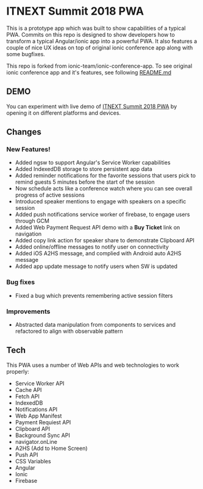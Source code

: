 # ITNEXT Summit 2018 PWA

This is a prototype app which was built to show capabilities of a typical PWA. Commits on this repo is designed to show developers how to transform a typical Angular/ionic app into a powerful PWA. It also features a couple of nice UX ideas on top of original ionic conference app along with some bugfixes.

This repo is forked from ionic-team/ionic-conference-app. To see original ionic conference app and it's features, see following [README.md](https://github.com/ionic-team/ionic-conference-app/blob/master/README.md)

## DEMO

You can experiment with live demo of [ITNEXT Summit 2018 PWA](https://itnext-summit-2018.firebaseapp.com) by opening it on different platforms and devices.

## Changes

### New Features!

  - Added ngsw to support Angular's Service Worker capabilities
  - Added IndexedDB storage to store persistent app data
  - Added reminder notifications for the favorite sessions that users pick to remind guests 5 minutes before the start of the session
  - Now schedule acts like a conference watch where you can see overall progress of active sessions
  - Introduced speaker mentions to engage with speakers on a specific session
  - Added push notifications service worker of firebase, to engage users through GCM
  - Added Web Payment Request API demo with a **Buy Ticket** link on navigation
  - Added copy link action for speaker share to demonstrate Clipboard API
  - Added online/offline messages to notify user on connectivity
  - Added iOS A2HS message, and complied with Android auto A2HS message
  - Added app update message to notify users when SW is updated

### Bug fixes

  - Fixed a bug which prevents remembering active session filters

### Improvements

  - Abstracted data manipulation from components to services and refactored to align with observable pattern

## Tech

This PWA uses a number of Web APIs and web technologies to work properly:

* Service Worker API
* Cache API
* Fetch API
* IndexedDB
* Notifications API
* Web App Manifest
* Payment Requiest API
* Clipboard API
* Background Sync API
* navigator.onLine
* A2HS (Add to Home Screen)
* Push API
* CSS Variables
* Angular
* Ionic
* Firebase
